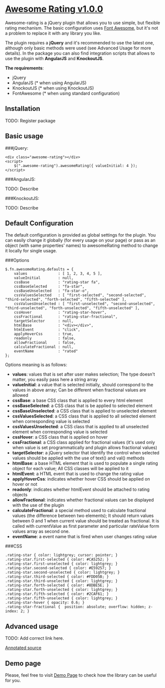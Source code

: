 
[Awesome Rating v1.0.0](http://bandraszyk.github.io/awesome-rating/)
==============

Awesome-rating is a jQuery plugin that allows you to use simple, but flexible rating mechanism. The basic configuration uses [Font Awesome](https://github.com/FortAwesome/Font-Awesome), but it's not a problem to replace it with any library you like.

The plugin requires a **jQuery**  and it's recommended to use the latest one, although only basic methods were used (see Advanced Usage for more details). In the package you can also find integration scripts that allows to use the plugin with **AngularJS** and **KnockoutJS**.

**The requirements**:

- jQuery
- AngularJS (* when using AngularJS)
- KnockoutJS (* when using KnockoutJS)
- FontAwesome (* when using standard configuration)

Installation
--------------

TODO: Register package

Basic usage
--------------

###jQuery:

    <div class="awesome-rating"></div>
    <script>
        $(".awesome-rating").awesomeRating({ valueInitial: 4 });
    </script>

###AngularJS:

TODO: Describe

###KnockoutJS:

TODO: Describe

Default Configuration
--------------

The default configuration is provided as global settings for the plugin. You can easily change it globally (for every usage on your page) or pass as an object (with same properties' names) to awesomeRating method to change it locally for single usage.

###Options

    $.fn.awesomeRating.defaults = {
        values              : [ 1, 2, 3, 4, 5 ],
        valueInitial        : null,
        cssBase             : "rating-star fa",
        cssBaseSelected     : "fa-star",
        cssBaseUnselected   : "fa-star-o",
        cssValuesSelected   : [ "first-selected", "second-selected", "third-selected", "forth-selected", "fifth-selected" ],
        cssValuesUnselected : [ "first-unselected", "second-unselected", "third-unselected", "forth-unselected", "fifth-unselected" ],
        cssHover            : "rating-star-hover",
        cssFractional       : "rating-star-fractional",
        targetSelector      : null,
        htmlBase            : "<div></div>",
        htmlEvent           : "click",
        applyHoverCss       : true,
        readonly            : false,
        allowFractional     : false,
        calculateFractional : null,
        eventName           : "rated"
    };

Options meaning is as follows:

- **values**: values that is set after user makes selection; The type doesn't matter, you easily pass here a string array
- **valueInitial**: a value that is selected initially, should correspond to the values in above array; Can be different when fractional values are allowed
- **cssBase**: a base CSS class that is applied to every html element
- **cssBaseSelected**: a CSS class that is be applied to selected element
- **cssBaseUnselected**: a CSS class that is applied to unselected element
- **cssValuesSelected**: a CSS class that is applied to all selected element when corresponding value is selected
- **cssValuesUnselected**: a CSS class that is applied to all unselected element when corresponding value is selected
- **cssHover**: a CSS class that is applied on hover
- **cssFractional**: a CSS class applied for fractional values (it's used only when value is set programmatically and plugin allows fractional values)
- **targetSelector**: a jQuery selector that identify the control when selected values should be applied with the use of text() and val() methods
- **htmlBase**: a base HTML element that is used to populate a single rating object for each value; All CSS classes will be applied to it
- **htmlEvent**: a HTML event that is used to change the rating value
- **applyHoverCss**: indicates whether hover CSS should be applied on hover or not
- **readonly**: indicates whether htmlEvent should be attached to rating objects
- **allowFractional**: indicates whether fractional values can be displayed with the use of the plugin
- **calculateFractional**: a special method used to calculate fractional values (the difference between two elements); It should return values between 0 and 1 when current value should be treated as fractional. It is called with currentValue as first parameter and particular rateValue form values array as second one.
- **eventName**: a event name that is fired when user changes rating value

###CSS

    .rating-star { color: lightgrey; cursor: pointer; }
    .rating-star.first-selected { color: #CA5252; }
    .rating-star.first-unselected { color: lightgrey; }
    .rating-star.second-selected { color: #E59257; }
    .rating-star.second-unselected { color: lightgrey; }
    .rating-star.third-selected { color: #FDD05B; }
    .rating-star.third-unselected { color: lightgrey; }
    .rating-star.forth-selected { color: #8DBE5E; }
    .rating-star.forth-unselected { color: lightgrey; }
    .rating-star.fifth-selected { color: #2CAF61; }
    .rating-star.fifth-unselected { color: lightgrey; }
    .rating-star-hover { opacity: 0.6; }
    .rating-star-fractional {  position: absolute; overflow: hidden; z-index: 2; }

Advanced usage
--------------

TODO: Add correct link here.

[Annotated source](https://github.com/bandraszyk/awesome-rating)


Demo page
--------------

Please, feel free to visit [Demo Page](http://bandraszyk.github.io/awesome-rating/) to check how the library can be useful for you.